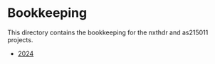 # Bookkeeping

This directory contains the bookkeeping for the nxthdr and as215011 projects.

* [2024](2024.md)
